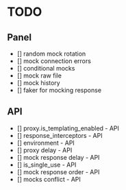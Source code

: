 # TODO
## Panel
- [] random mock rotation
- [] mock connection errors
- [] conditional mocks
- [] mock raw file
- [] mock history
- [] faker for mocking response

## API
- [] proxy.is_templating_enabled - API
- [] response_interceptors - API
- [] environment - API
- [] proxy delay - API
- [] mock response delay - API
- [] is_single_use - API
- [] mock response order - API
- [] mocks conflict - API